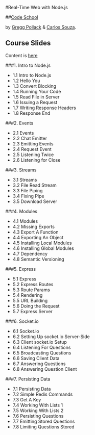 #Real-Time Web with Node.js

##[Code School](http://www.codeschool.com)

by [Gregg Pollack](https://twitter.com/greggpollack) & [Carlos Souza](https://twitter.com/caike).


## Course Slides

Content is [here](http://courseware.codeschool.com/real-time-web-with-node-js/all-levels.pdf)


###1. Intro to Node.js

- 1.1 Intro to Node.js
- 1.2 Hello You
- 1.3 Convert Blocking
- 1.4 Running Your Code
- 1.5 Read File in Server
- 1.6 Issuing a Request
- 1.7 Writing Response Headers
- 1.8 Response End

   
###2. Events

- 2.1 Events
- 2.2 Chat Emitter
- 2.3 Emitting Events
- 2.4 Request Event
- 2.5 Listening Twice
- 2.6 Listening for Close
 
 
###3. Streams

- 3.1 Streams
- 3.2 File Read Stream
- 3.3 File Piping
- 3.4 Fixing Pipe
- 3.5 Download Server


###4. Modules

- 4.1 Modules
- 4.2 Missing Exports
- 4.3 Export A Function
- 4.4 Exporting An Object
- 4.5 Installing Local Modules
- 4.6 Installing Global Modules
- 4.7 Dependency
- 4.8 Semantic Versioning
 
 
###5. Express

- 5.1 Express
- 5.2 Express Routes
- 5.3 Route Params
- 5.4 Rendering
- 5.5 URL Building
- 5.6 Doing the Request
- 5.7 Express Server

###6. Socket.io

- 6.1 Socket.io
- 6.2 Setting Up socket.io Server-Side
- 6.3 Client socket.io Setup
- 6.4 Listening For Questions
- 6.5 Broadcasting Questions
- 6.6 Saving Client Data
- 6.7 Answering Questions
- 6.8 Answering Question Client

###7. Persisting Data

- 7.1 Persisting Data
- 7.2 Simple Redis Commands
- 7.3 Get A Key
- 7.4 Working With Lists 1
- 7.5 Working With Lists 2
- 7.6 Persisting Questions
- 7.7 Emitting Stored Questions
- 7.8 Limiting Questions Stored